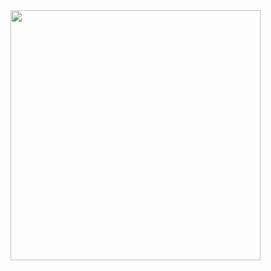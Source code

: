 <img width=400 src='http://github-readme-stats-seven-theta-16.vercel.app/api/top-langs/?username=MikaSchmitt&exclude_repo=github-readme-stats,Kaggle&theme=vue-dark&show_icons=true&hide_border=true&layout=compact&langs_count=20' />
